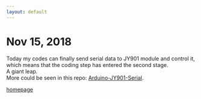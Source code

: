 ```yaml
---
layout: default
---
```


# Nov 15, 2018

Today my codes can finally send serial data to JY901 module and control it, which means that the coding step has entered the second stage.  
A giant leap.  
More could be seen in this repo: [Arduino-JY901-Serial](https://github.com/tic-toc-developer/Arduino-JY901-Serial).

[homepage](/)
